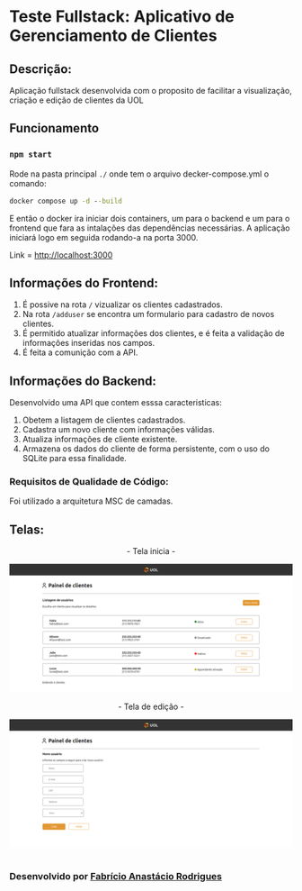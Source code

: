 # Teste Fullstack: Aplicativo de Gerenciamento de Clientes

## Descrição:

Aplicação fullstack desenvolvida com o proposito de facilitar a visualização, criação e edição de clientes da UOL

## Funcionamento

### `npm start`

Rode na pasta principal `./` onde tem o arquivo decker-compose.yml o comando:
```cmd
docker compose up -d --build
```

E então o docker ira iniciar dois containers, um para o backend e um para o frontend que fara as intalações das dependências necessárias. A aplicação iniciará logo em seguida rodando-a na porta 3000.

Link = [http://localhost:3000](http://localhost:3000)

## Informações do Frontend:

1. É possive na rota `/` vizualizar os clientes cadastrados.
2. Na rota `/adduser` se encontra um formulario para cadastro de novos clientes.
3. É permitido atualizar informações dos clientes, e é feita a validação de informações inseridas nos campos.
5. É feita a comunição com a API.

## Informações do Backend:

Desenvolvido uma API que contem esssa caracteristicas:

1. Obetem a listagem de clientes cadastrados.
2. Cadastra um novo cliente com informações válidas.
3. Atualiza informações de cliente existente.
4. Armazena os dados do cliente de forma persistente, com o uso do SQLite para essa finalidade.

### Requisitos de Qualidade de Código:

Foi utilizado a arquitetura MSC de camadas.

## Telas:

<div align="center">
  <p>- Tela inicia -</p>
  <img src="./frontend/public/img/Captura de tela de 2024-03-20 16-06-59.png" alt="Tela inicial" width="800px" />
  <p>- Tela de edição -</p>
  <img src="./frontend/public/img/Captura de tela de 2024-03-20 15-02-32.png" alt="Tela de Edição" width="800px" />
</div>

#
#
### Desenvolvido por [Fabrício Anastácio Rodrigues](https://www.linkedin.com/in/far-dev/)
